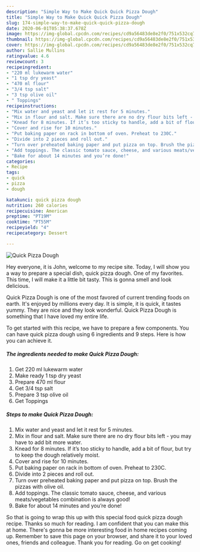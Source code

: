 ```yaml
---
description: "Simple Way to Make Quick Quick Pizza Dough"
title: "Simple Way to Make Quick Quick Pizza Dough"
slug: 174-simple-way-to-make-quick-quick-pizza-dough
date: 2020-06-01T05:38:37.678Z
image: https://img-global.cpcdn.com/recipes/cd9a56483de8e2f0/751x532cq70/quick-pizza-dough-recipe-main-photo.jpg
thumbnail: https://img-global.cpcdn.com/recipes/cd9a56483de8e2f0/751x532cq70/quick-pizza-dough-recipe-main-photo.jpg
cover: https://img-global.cpcdn.com/recipes/cd9a56483de8e2f0/751x532cq70/quick-pizza-dough-recipe-main-photo.jpg
author: Sallie Mullins
ratingvalue: 4.6
reviewcount: 3
recipeingredient:
- "220 ml lukewarm water"
- "1 tsp dry yeast"
- "470 ml flour"
- "3/4 tsp salt"
- "3 tsp olive oil"
- " Toppings"
recipeinstructions:
- "Mix water and yeast and let it rest for 5 minutes."
- "Mix in flour and salt. Make sure there are no dry flour bits left - you may have to add bit more water."
- "Knead for 8 minutes. If it’s too sticky to handle, add a bit of flour, but try to keep the dough relatively moist."
- "Cover and rise for 10 minutes."
- "Put baking paper on rack in bottom of oven. Preheat to 230C."
- "Divide into 2 pieces and roll out."
- "Turn over preheated baking paper and put pizza on top. Brush the pizzas with olive oil."
- "Add toppings. The classic tomato sauce, cheese, and various meats/vegetables combination is always good!"
- "Bake for about 14 minutes and you’re done!"
categories:
- Recipe
tags:
- quick
- pizza
- dough

katakunci: quick pizza dough 
nutrition: 260 calories
recipecuisine: American
preptime: "PT19M"
cooktime: "PT55M"
recipeyield: "4"
recipecategory: Dessert

---
```



![Quick Pizza Dough](https://img-global.cpcdn.com/recipes/cd9a56483de8e2f0/751x532cq70/quick-pizza-dough-recipe-main-photo.jpg)

Hey everyone, it is John, welcome to my recipe site. Today, I will show you a way to prepare a special dish, quick pizza dough. One of my favorites. This time, I will make it a little bit tasty. This is gonna smell and look delicious.

Quick Pizza Dough is one of the most favored of current trending foods on earth. It's enjoyed by millions every day. It is simple, it is quick, it tastes yummy. They are nice and they look wonderful. Quick Pizza Dough is something that I have loved my entire life.




To get started with this recipe, we have to prepare a few components. You can have quick pizza dough using 6 ingredients and 9 steps. Here is how you can achieve it.

<!--inarticleads1-->

##### The ingredients needed to make Quick Pizza Dough:

1. Get 220 ml lukewarm water
1. Make ready 1 tsp dry yeast
1. Prepare 470 ml flour
1. Get 3/4 tsp salt
1. Prepare 3 tsp olive oil
1. Get  Toppings




<!--inarticleads2-->

##### Steps to make Quick Pizza Dough:

1. Mix water and yeast and let it rest for 5 minutes.
1. Mix in flour and salt. Make sure there are no dry flour bits left - you may have to add bit more water.
1. Knead for 8 minutes. If it’s too sticky to handle, add a bit of flour, but try to keep the dough relatively moist.
1. Cover and rise for 10 minutes.
1. Put baking paper on rack in bottom of oven. Preheat to 230C.
1. Divide into 2 pieces and roll out.
1. Turn over preheated baking paper and put pizza on top. Brush the pizzas with olive oil.
1. Add toppings. The classic tomato sauce, cheese, and various meats/vegetables combination is always good!
1. Bake for about 14 minutes and you’re done!




So that is going to wrap this up with this special food quick pizza dough recipe. Thanks so much for reading. I am confident that you can make this at home. There's gonna be more interesting food in home recipes coming up. Remember to save this page on your browser, and share it to your loved ones, friends and colleague. Thank you for reading. Go on get cooking!
